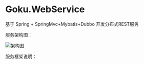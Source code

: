 # Goku.WebService
基于 Spring + SpringMvc+Mybatis+Dubbo 开发分布式REST服务

服务架构图：

![架构图](https://github.com/nbfujx/Goku.WebService/blob/master/Docs/架构.png)


服务框架说明：






